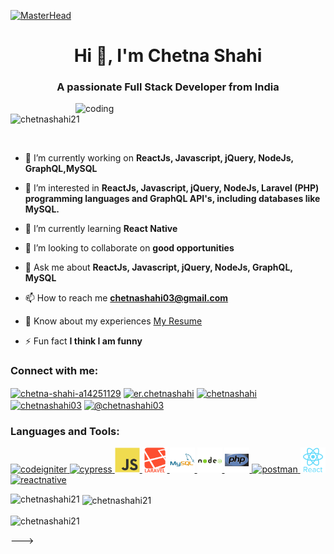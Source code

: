 [![MasterHead](https://wanderin.dev/wp-content/uploads/2019/12/crop-0-0-1170-390-0-about-cover.png)](https://chetnashahi123.github.io)
<h1 align="center">Hi 👋, I'm Chetna Shahi</h1>
<h3 align="center">A passionate Full Stack Developer from India</h3>
<img align="right" alt="coding" width="400" src="https://i.pinimg.com/originals/26/cd/60/26cd609483e5dd157bf4dbe279ad6fbe.gif"> 

<p align="left"> <img src="https://komarev.com/ghpvc/?username=chetnashahi21&label=Profile%20views&color=0e75b6&style=flat" alt="chetnashahi21" /> </p>
<p align="left"> <a href="https://twitter.com/" target="blank"><img src="https://img.shields.io/twitter/follow/?logo=twitter&style=for-the-badge" alt="" /></a> </p>

- 🔭 I’m currently working on **ReactJs, Javascript, jQuery, NodeJs, GraphQL,MySQL**

- 👀 I’m interested in **ReactJs, Javascript, jQuery, NodeJs, Laravel (PHP) programming languages and GraphQL API's, including databases like MySQL.**

- 🌱 I’m currently learning **React Native**

- 👯 I’m looking to collaborate on **good opportunities**

<!--- - 👨‍💻 All of my projects are available at [abc](abc) --->

- 💬 Ask me about **ReactJs, Javascript, jQuery, NodeJs, GraphQL, MySQL**

- 📫 How to reach me **chetnashahi03@gmail.com**

- 📄 Know about my experiences [My Resume](https://drive.google.com/file/d/1wpelXoWIhnqLJe8itEyC2hZLzIIYntAb/view)

- ⚡ Fun fact **I think I am funny**

<h3 align="left">Connect with me:</h3>
<p align="left">
<a href="https://linkedin.com/in/chetna-shahi-a14251129" target="blank"><img align="center" src="https://raw.githubusercontent.com/rahuldkjain/github-profile-readme-generator/master/src/images/icons/Social/linked-in-alt.svg" alt="chetna-shahi-a14251129" height="30" width="40" /></a>
<a href="https://instagram.com/er.chetnashahi" target="blank"><img align="center" src="https://raw.githubusercontent.com/rahuldkjain/github-profile-readme-generator/master/src/images/icons/Social/instagram.svg" alt="er.chetnashahi" height="30" width="40" /></a>
<a href="https://www.hackerrank.com/chetnashahi" target="blank"><img align="center" src="https://raw.githubusercontent.com/rahuldkjain/github-profile-readme-generator/master/src/images/icons/Social/hackerrank.svg" alt="chetnashahi" height="30" width="40" /></a>
<a href="https://www.leetcode.com/chetnashahi03" target="blank"><img align="center" src="https://raw.githubusercontent.com/rahuldkjain/github-profile-readme-generator/master/src/images/icons/Social/leet-code.svg" alt="chetnashahi03" height="30" width="40" /></a>
<a href="https://www.hackerearth.com/@chetnashahi03" target="blank"><img align="center" src="https://raw.githubusercontent.com/rahuldkjain/github-profile-readme-generator/master/src/images/icons/Social/hackerearth.svg" alt="@chetnashahi03" height="30" width="40" /></a>
</p>

<h3 align="left">Languages and Tools:</h3>
<p align="left"> <a href="https://codeigniter.com" target="_blank" rel="noreferrer"> <img src="https://cdn.worldvectorlogo.com/logos/codeigniter.svg" alt="codeigniter" width="40" height="40"/> </a> <a href="https://www.cypress.io" target="_blank" rel="noreferrer"> <img src="https://raw.githubusercontent.com/simple-icons/simple-icons/6e46ec1fc23b60c8fd0d2f2ff46db82e16dbd75f/icons/cypress.svg" alt="cypress" width="40" height="40"/> </a> <a href="https://developer.mozilla.org/en-US/docs/Web/JavaScript" target="_blank" rel="noreferrer"> <img src="https://raw.githubusercontent.com/devicons/devicon/master/icons/javascript/javascript-original.svg" alt="javascript" width="40" height="40"/> </a> <a href="https://laravel.com/" target="_blank" rel="noreferrer"> <img src="https://raw.githubusercontent.com/devicons/devicon/master/icons/laravel/laravel-plain-wordmark.svg" alt="laravel" width="40" height="40"/> </a> <a href="https://www.mysql.com/" target="_blank" rel="noreferrer"> <img src="https://raw.githubusercontent.com/devicons/devicon/master/icons/mysql/mysql-original-wordmark.svg" alt="mysql" width="40" height="40"/> </a> <a href="https://nodejs.org" target="_blank" rel="noreferrer"> <img src="https://raw.githubusercontent.com/devicons/devicon/master/icons/nodejs/nodejs-original-wordmark.svg" alt="nodejs" width="40" height="40"/> </a> <a href="https://www.php.net" target="_blank" rel="noreferrer"> <img src="https://raw.githubusercontent.com/devicons/devicon/master/icons/php/php-original.svg" alt="php" width="40" height="40"/> </a> <a href="https://postman.com" target="_blank" rel="noreferrer"> <img src="https://www.vectorlogo.zone/logos/getpostman/getpostman-icon.svg" alt="postman" width="40" height="40"/> </a> <a href="https://reactjs.org/" target="_blank" rel="noreferrer"> <img src="https://raw.githubusercontent.com/devicons/devicon/master/icons/react/react-original-wordmark.svg" alt="react" width="40" height="40"/> </a> <a href="https://reactnative.dev/" target="_blank" rel="noreferrer"> <img src="https://reactnative.dev/img/header_logo.svg" alt="reactnative" width="40" height="40"/> </a> </p>

<p><img align="left" src="https://github-readme-stats.vercel.app/api/top-langs?username=chetnashahi21&show_icons=true&locale=en&layout=compact" alt="chetnashahi21" /></p>

<p>&nbsp;<img align="center" src="https://github-readme-stats.vercel.app/api?username=chetnashahi21&show_icons=true&locale=en" alt="chetnashahi21" /></p>

<p><img align="center" src="https://github-readme-streak-stats.herokuapp.com/?user=chetnashahi21&" alt="chetnashahi21" /></p>


<!---
chetnashahi21/chetnashahi21 is a ✨ special ✨ repository because its `README.md` (this file) appears on your GitHub profile.
You can click the Preview link to take a look at your changes.

 <!--- <p align="left"> <a href="https://github.com/ryo-ma/github-profile-trophy"><img src="https://github-profile-trophy.vercel.app/?username=chetnashahi21" alt="chetnashahi21" /></a> </p> 
https://images.techopedia.com/images/uploads/istock-1173805290.jpeg?w=1050&h=360&mode=max?max-width=100%;&quality=70&scale=both
https://i.pinimg.com/originals/4c/d6/ea/4cd6eaa599851725aa5a195d162fb20d.gif
--->
--->

